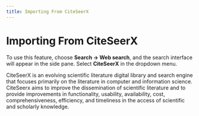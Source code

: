 ```yaml
---
title: Importing From CiteSeerX
---
```


# Importing From CiteSeerX

To use this feature, choose **Search -&gt; Web search**, and the search interface will appear in the side pane. Select **CiteSeerX** in the dropdown menu.

CiteSeerX is an evolving scientific literature digital library and search engine that focuses primarily on the literature in computer and information science. CiteSeerx aims to improve the dissemination of scientific literature and to provide improvements in functionality, usability, availability, cost, comprehensiveness, efficiency, and timeliness in the access of scientific and scholarly knowledge.
